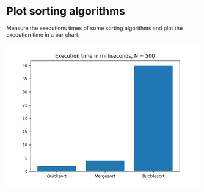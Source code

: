 # Plot sorting algorithms

Measure the executions times of some sorting algorithms and plot the execution time in a bar chart.

![plot-sort](plot-sort.png?raw=true "plot-sort")